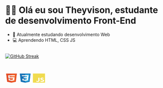 # 👋🏻 Olá eu sou Theyvison, estudante de desenvolvimento Front-End

- 📖 Atualmente estudando desenvolvimento Web
- 💻 Aprendendo HTML, CSS JS

##
[![GitHub Streak](http://github-readme-streak-stats.herokuapp.com?user=theyvison&theme=dark)](https://github.com/theyvison)</br>
<!-- [![Top Langs](https://github-readme-stats.vercel.app/api/top-langs/?username=theyvison&layout=compact&theme=dark)](https://github.com/theyvison)  -->
##
  
<div style="display: inline_block"><br>
    <img align="center" alt="theyvison-HTML" height="30" width="40" src="https://raw.githubusercontent.com/devicons/devicon/master/icons/html5/html5-original.svg">
    <img align="center" alt="theyvison-CSS" height="30" width="40" src="https://raw.githubusercontent.com/devicons/devicon/master/icons/css3/css3-original.svg">
    <img align="center" alt="theyvison-Js" height="30" width="40" src="https://raw.githubusercontent.com/devicons/devicon/master/icons/javascript/javascript-plain.svg">
</div>
